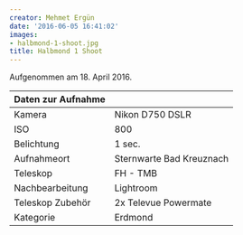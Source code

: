 ```yaml
---
creator: Mehmet Ergün
date: '2016-06-05 16:41:02'
images:
- halbmond-1-shoot.jpg
title: Halbmond 1 Shoot
---
```

Aufgenommen am 18. April 2016.

| Daten zur Aufnahme | |
| - | - |
| Kamera | Nikon D750 DSLR |
| ISO | 800 |
| Belichtung | 1 sec. |
| Aufnahmeort | Sternwarte Bad Kreuznach |
| Teleskop | FH - TMB | 203/1800 |
| Nachbearbeitung | Lightroom |
| Teleskop Zubehör | 2x Televue Powermate |
| Kategorie | Erdmond |
